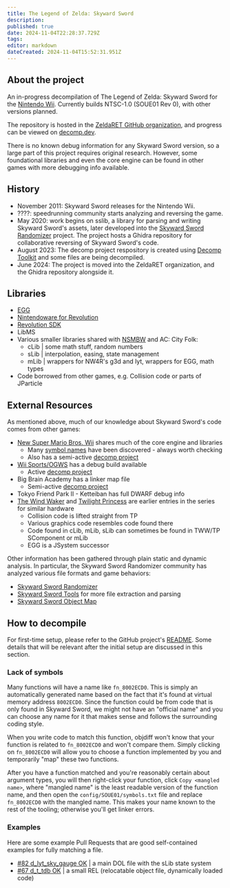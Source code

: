 ```yaml
---
title: The Legend of Zelda: Skyward Sword
description: 
published: true
date: 2024-11-04T22:28:37.729Z
tags: 
editor: markdown
dateCreated: 2024-11-04T15:52:31.951Z
---
```


## About the project

An in-progress decompilation of The Legend of Zelda: Skyward Sword for the [Nintendo Wii](/platforms/gamecube-wii). Currently builds NTSC-1.0 (SOUE01 Rev 0), with other versions planned.

The repository is hosted in the [ZeldaRET GitHub organization](https://github.com/zeldaret/ss), and progress can be viewed on [decomp.dev](https://decomp.dev/zeldaret/ss).

There is no known debug information for any Skyward Sword version, so a large part of this project requires original research. However, some foundational libraries and even the core engine can be found in other games with more debugging info available.

## History

* November 2011: Skyward Sword releases for the Nintendo Wii.
* ????: speedrunning community starts analyzing and reversing the game.
* May 2020: work begins on sslib, a library for parsing and writing Skyward Sword's assets, later developed into the [Skyward Sword Randomizer](https://github.com/ssrando/ssrando) project. The project hosts a Ghidra repository for collaborative reversing of Skyward Sword's code.
* August 2023: The decomp project respository is created using [Decomp Toolkit](https://github.com/encounter/decomp-toolkit) and some files are being decompiled.
* June 2024: The project is moved into the ZeldaRET organization, and the Ghidra repository alongside it.

## Libraries

* [EGG](/libraries/egg)
* [Nintendoware for Revolution](/libraries/nw4r)
* [Revolution SDK](/libraries/dolphin-sdk)
* LibMS
* Various smaller libraries shared with [NSMBW](/projects/new-super-mario-bros-wii) and AC: City Folk:
  * cLib | some math stuff, random numbers
  * sLib | interpolation, easing, state management
  * mLib | wrappers for NW4R's g3d and lyt, wrappers for EGG, math types
* Code borrowed from other games, e.g. Collision code or parts of JParticle

## External Resources

As mentioned above, much of our knowledge about Skyward Sword's code comes from other games:

* [New Super Mario Bros. Wii](/projects/new-super-mario-bros-wii) shares much of the core engine and libraries
  * Many [symbol names](https://rootcubed.dev/nsmbw-symbols/symbolList/) have been discovered - always worth checking
  * Also has a semi-active [decomp project](https://github.com/NSMBW-Community/NSMBW-Decomp)
* [Wii Sports/OGWS](/projects/wii-sports) has a debug build available
  * Active [decomp project](https://github.com/kiwi515/ogws)
* Big Brain Academy has a linker map file
  * Semi-active [decomp project](https://github.com/vabold/bba-wd)
* Tokyo Friend Park II - Ketteiban has full DWARF debug info
* [The Wind Waker](/projects/wind-waker) and [Twilight Princess](/projects/twilight-princess) are earlier entries in the series for similar hardware
  * Collision code is lifted straight from TP
  * Various graphics code resembles code found there
  * Code found in cLib, mLib, sLib can sometimes be found in TWW/TP SComponent or mLib
  * EGG is a JSystem successor

Other information has been gathered through plain static and dynamic analysis.
In particular, the Skyward Sword Randomizer community has analyzed various file formats and game behaviors:

* [Skyward Sword Randomizer](https://github.com/ssrando/ssrando)
* [Skyward Sword Tools](https://github.com/lepelog/skywardsword-tools) for more file extraction and parsing
* [Skyward Sword Object Map](https://lepelog.github.io/ss-object-map/)

## How to decompile

For first-time setup, please refer to the GitHub project's [README](https://github.com/zeldaret/ss/blob/main/README.md). Some details that will be relevant after the initial setup are discussed in this section.

### Lack of symbols

Many functions will have a name like `fn_8002ECD0`. This is simply an automatically generated name based on the fact that it's found at virtual memory address `8002ECD0`. Since the function could be from code that is only found in Skyward Sword, we might not have an "official name" and you can choose any name for it that makes sense and follows the surrounding coding style.

When you write code to match this function, objdiff won't know that your function is related to `fn_8002ECD0` and won't compare them. Simply clicking on `fn_8002ECD0` will allow you to choose a function implemented by you and temporarily "map" these two functions.

After you have a function matched and you're reasonably certain about argument types, you will then right-click your function, click `Copy <mangled name>`, where "mangled name" is the least readable version of the function name, and then open the `config/SOUE01/symbols.txt` file and replace `fn_8002ECD0` with the mangled name. This makes your name known to the rest of the tooling; otherwise you'll get linker errors.

### Examples

Here are some example Pull Requests that are good self-contained examples for fully matching a file.

* [#82 d_lyt_sky_gauge OK](https://github.com/zeldaret/ss/pull/82) | a main DOL file with the sLib state system
* [#67 d_t_tdb OK](https://github.com/zeldaret/ss/pull/67) | a small REL (relocatable object file, dynamically loaded code)